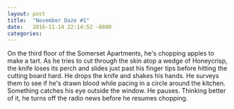 ```yaml
---
layout: post
title:  "November Daze #1"
date:   2016-11-14 22:14:52 -0800
categories: 
---
```


On the third floor of the Somerset Apartments, he's chopping apples to make a tart. As he tries to cut through the skin atop a wedge of Honeycrisp, the knife loses its perch and slides just past his finger tips before hitting the cutting board hard. He drops the knife and shakes his hands. He surveys them to see if he's drawn blood while pacing in a circle around the kitchen. Something catches his eye outside the window. He pauses. Thinking better of it, he turns off the radio news before he resumes chopping.
